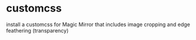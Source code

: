 # customcss
install a customcss for Magic Mirror that includes image cropping and edge feathering (transparency)
